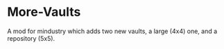 # More-Vaults
A mod for mindustry which adds two new vaults, a large (4x4) one, and a repository (5x5).
